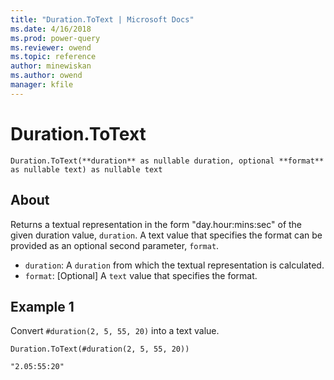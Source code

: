 ```yaml
---
title: "Duration.ToText | Microsoft Docs"
ms.date: 4/16/2018
ms.prod: power-query
ms.reviewer: owend
ms.topic: reference
author: minewiskan
ms.author: owend
manager: kfile
---
```

# Duration.ToText
`Duration.ToText(**duration** as nullable duration, optional **format** as nullable text) as nullable text`

## About
Returns a textual representation in the form "day.hour:mins:sec" of the given duration value, `duration`. A text value that specifies the format can be provided as an optional second parameter, `format`. 

-    `duration`: A `duration` from which the textual representation is calculated.
-    `format`: [Optional] A `text` value that specifies the format.

## Example 1

Convert `#duration(2, 5, 55, 20)` into a text value.

```
Duration.ToText(#duration(2, 5, 55, 20))
```


```
"2.05:55:20"
```

